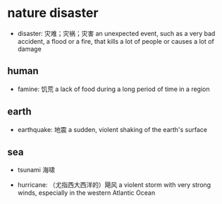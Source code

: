 # nature disaster

- disaster: 灾难；灾祸；灾害 an unexpected event, such as a very bad accident, a flood or a fire, that kills a lot of people or causes a lot of damage

## human

- famine: 饥荒 a lack of food during a long period of time in a region

## earth

- earthquake: 地震 a sudden, violent shaking of the earth's surface

## sea

- tsunami 海啸

- hurricane: （尤指西大西洋的）飓风 a violent storm with very strong winds, especially in the western Atlantic Ocean
